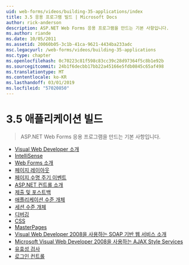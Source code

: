 ```yaml
---
uid: web-forms/videos/building-35-applications/index
title: 3.5 응용 프로그램 빌드 | Microsoft Docs
author: rick-anderson
description: ASP.NET Web Forms 응용 프로그램을 만드는 기본 사항입니다.
ms.author: riande
ms.date: 10/05/2011
ms.assetid: 20060b05-3c1b-41ca-9621-4434ba233adc
msc.legacyurl: /web-forms/videos/building-35-applications
msc.type: chapter
ms.openlocfilehash: 0c70223c81f598c83cc39c28d97364f5c8b1e92b
ms.sourcegitcommit: 24b1f6decbb17bb22a45166e5fdb0845c65af498
ms.translationtype: MT
ms.contentlocale: ko-KR
ms.lasthandoff: 03/01/2019
ms.locfileid: "57020850"
---
```

<a name="building-35-applications"></a>3.5 애플리케이션 빌드
====================
> ASP.NET Web Forms 응용 프로그램을 만드는 기본 사항입니다.


- [Visual Web Developer 소개](intro-to-visual-web-developer.md)
- [IntelliSense](intellisense.md)
- [Web Forms 소개](intro-to-web-forms.md)
- [페이지 레이아웃](page-layout.md)
- [페이지 수명 주기 이벤트](page-lifecycle-events.md)
- [ASP.NET 컨트롤 소개](intro-to-aspnet-controls.md)
- [제출 및 포스트백](submit-and-postback.md)
- [애플리케이션 수준 개체](application-level-objects.md)
- [세션 수준 개체](session-level-objects.md)
- [디버깅](debugging.md)
- [CSS](css.md)
- [MasterPages](masterpages.md)
- [Visual Web Developer 2008을 사용하는 SOAP 기반 웹 서비스 소개](an-introduction-to-soap-based-web-services-with-visual-web-developer-2008.md)
- [Microsoft Visual Web Developer 2008을 사용하는 AJAX Style Services](ajax-style-services-with-microsoft-visual-web-developer-2008.md)
- [유효성 검사](validation.md)
- [로그인 컨트롤](login-controls.md)
